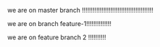 we are on master branch !!!!!!!!!!!!!!!!!!!!!!!!!!!!!!!!!!!!!!!!

we are on branch feature-1!!!!!!!!!!!!!!


we are on feature branch 2 !!!!!!!!!!